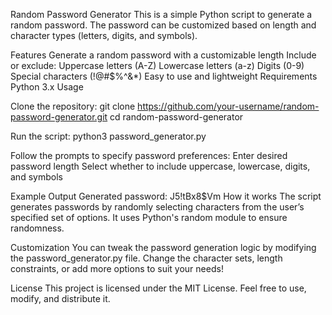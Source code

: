 Random Password Generator 
This is a simple Python script to generate a random password. The password can be customized based on length and character types (letters, digits, and symbols).

Features
Generate a random password with a customizable length
Include or exclude:
Uppercase letters (A-Z)
Lowercase letters (a-z)
Digits (0-9)
Special characters (!@#$%^&*)
Easy to use and lightweight
Requirements
Python 3.x
Usage

Clone the repository:
git clone https://github.com/your-username/random-password-generator.git
cd random-password-generator

Run the script:
python3 password_generator.py

Follow the prompts to specify password preferences:
Enter desired password length
Select whether to include uppercase, lowercase, digits, and symbols

Example Output
Generated password: J5!tBx8$Vm
How it works
The script generates passwords by randomly selecting characters from the user’s specified set of options. It uses Python's random module to ensure randomness.

Customization
You can tweak the password generation logic by modifying the password_generator.py file. Change the character sets, length constraints, or add more options to suit your needs!

License
This project is licensed under the MIT License. Feel free to use, modify, and distribute it.
